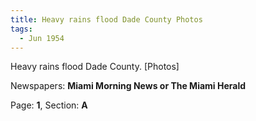 ```yaml
---  
title: Heavy rains flood Dade County Photos  
tags:  
  - Jun 1954  
---  
```

  
Heavy rains flood Dade County. [Photos]  
  
Newspapers: **Miami Morning News or The Miami Herald**  
  
Page: **1**, Section: **A** 
